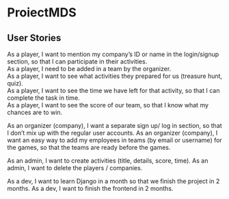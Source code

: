 # ProiectMDS

## User Stories

As a player, I want to mention my company’s ID or name in the login/signup section, so that I can participate in their activities.  
As a player, I need to be added in a team by the organizer.  
As a player, I want to see what activities they prepared for us (treasure hunt, quiz).  
As a player, I want to see the time we have left for that activity, so that I can complete the task in time.  
As a player, I want to see the score of our team, so that I know what my chances are to win.  

As an organizer (company), I want a separate sign up/ log in section, so that I don’t mix up with the regular user accounts.
As an organizer (company), I want an easy way to add my employees in teams (by email or username) for the games, so that the teams are ready before the games.

As an admin, I want to create activities (title, details, score, time).
As an admin, I want to delete the players / companies.

As a dev, I want to learn Django in a month so that we finish the project in 2 months.
As a dev, I want to finish the frontend in 2 months.

